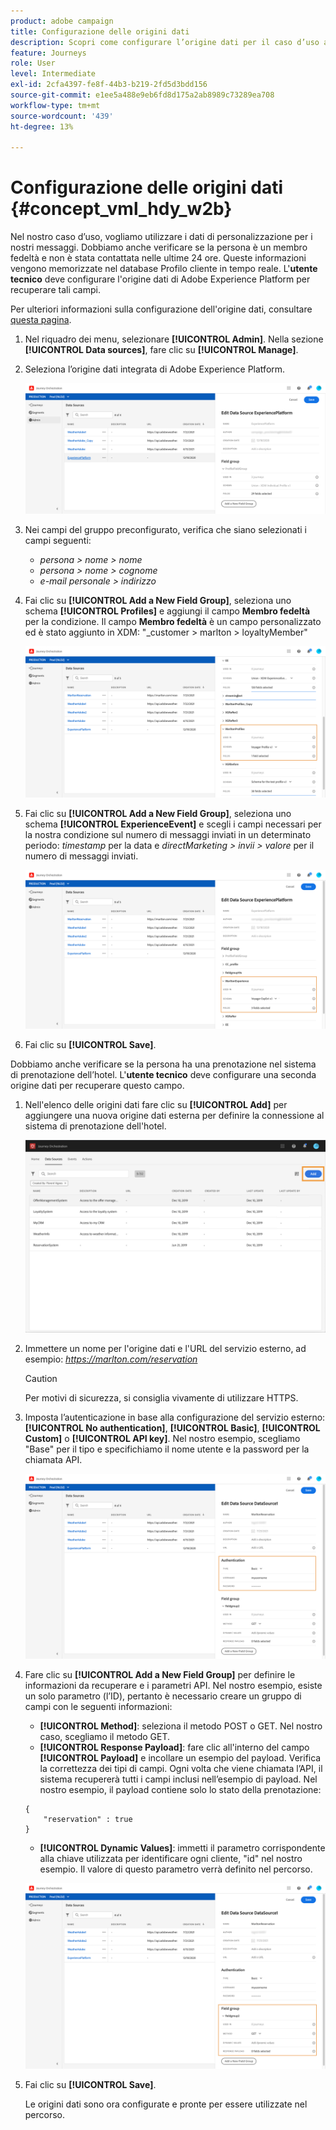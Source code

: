 ```yaml
---
product: adobe campaign
title: Configurazione delle origini dati
description: Scopri come configurare l’origine dati per il caso d’uso avanzato del percorso
feature: Journeys
role: User
level: Intermediate
exl-id: 2cfa4397-fe8f-44b3-b219-2fd5d3bdd156
source-git-commit: e1ee5a488e9eb6fd8d175a2ab8989c73289ea708
workflow-type: tm+mt
source-wordcount: '439'
ht-degree: 13%

---
```


# Configurazione delle origini dati {#concept_vml_hdy_w2b}

Nel nostro caso d’uso, vogliamo utilizzare i dati di personalizzazione per i nostri messaggi. Dobbiamo anche verificare se la persona è un membro fedeltà e non è stata contattata nelle ultime 24 ore. Queste informazioni vengono memorizzate nel database Profilo cliente in tempo reale. L&#39;**utente tecnico** deve configurare l&#39;origine dati di Adobe Experience Platform per recuperare tali campi.

Per ulteriori informazioni sulla configurazione dell&#39;origine dati, consultare [questa pagina](../datasource/about-data-sources.md).

1. Nel riquadro dei menu, selezionare **[!UICONTROL Admin]**. Nella sezione **[!UICONTROL Data sources]**, fare clic su **[!UICONTROL Manage]**.
1. Seleziona l’origine dati integrata di Adobe Experience Platform.

   ![](../assets/journey23.png)

1. Nei campi del gruppo preconfigurato, verifica che siano selezionati i campi seguenti:

   * _persona > nome > nome_
   * _persona > nome > cognome_
   * _e-mail personale > indirizzo_

1. Fai clic su **[!UICONTROL Add a New Field Group]**, seleziona uno schema **[!UICONTROL Profiles]** e aggiungi il campo **Membro fedeltà** per la condizione. Il campo **Membro fedeltà** è un campo personalizzato ed è stato aggiunto in XDM: &quot;_customer > marlton > loyaltyMember&quot;

   ![](../assets/journeyuc2_6.png)

1. Fai clic su **[!UICONTROL Add a New Field Group]**, seleziona uno schema **[!UICONTROL ExperienceEvent]** e scegli i campi necessari per la nostra condizione sul numero di messaggi inviati in un determinato periodo: _timestamp_ per la data e _directMarketing > invii > valore_ per il numero di messaggi inviati.

   ![](../assets/journeyuc2_7.png)

1. Fai clic su **[!UICONTROL Save]**.

Dobbiamo anche verificare se la persona ha una prenotazione nel sistema di prenotazione dell’hotel. L&#39;**utente tecnico** deve configurare una seconda origine dati per recuperare questo campo.

1. Nell&#39;elenco delle origini dati fare clic su **[!UICONTROL Add]** per aggiungere una nuova origine dati esterna per definire la connessione al sistema di prenotazione dell&#39;hotel.

   ![](../assets/journeyuc2_9.png)

1. Immettere un nome per l&#39;origine dati e l&#39;URL del servizio esterno, ad esempio: _https://marlton.com/reservation_

   >[!CAUTION]
   >
   >Per motivi di sicurezza, si consiglia vivamente di utilizzare HTTPS.

1. Imposta l’autenticazione in base alla configurazione del servizio esterno: **[!UICONTROL No authentication]**, **[!UICONTROL Basic]**, **[!UICONTROL Custom]** o **[!UICONTROL API key]**. Nel nostro esempio, scegliamo &quot;Base&quot; per il tipo e specifichiamo il nome utente e la password per la chiamata API.

   ![](../assets/journeyuc2_10.png)

1. Fare clic su **[!UICONTROL Add a New Field Group]** per definire le informazioni da recuperare e i parametri API. Nel nostro esempio, esiste un solo parametro (l’ID), pertanto è necessario creare un gruppo di campi con le seguenti informazioni:

   * **[!UICONTROL Method]**: seleziona il metodo POST o GET. Nel nostro caso, scegliamo il metodo GET.
   * **[!UICONTROL Response Payload]**: fare clic all&#39;interno del campo **[!UICONTROL Payload]** e incollare un esempio del payload. Verifica la correttezza dei tipi di campi. Ogni volta che viene chiamata l’API, il sistema recupererà tutti i campi inclusi nell’esempio di payload. Nel nostro esempio, il payload contiene solo lo stato della prenotazione:

   ```
   {
       "reservation" : true
   }
   ```

   * **[!UICONTROL Dynamic Values]**: immetti il parametro corrispondente alla chiave utilizzata per identificare ogni cliente, &quot;id&quot; nel nostro esempio. Il valore di questo parametro verrà definito nel percorso.

   ![](../assets/journeyuc2_11.png)

1. Fai clic su **[!UICONTROL Save]**.

   Le origini dati sono ora configurate e pronte per essere utilizzate nel percorso.
